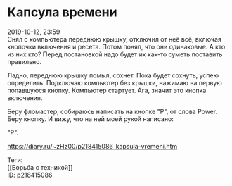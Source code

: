 Капсула времени
================

   
 2019-10-12, 23:59   
  Снял с компьютера переднюю крышку, отключил от неё всё, включая кнопочки включения и ресета. Потом понял, что они одинаковые. А кто из них кто? Перед постановкой надо будет их как-то суметь поставить правильно.   
   
 Ладно, переднюю крышку помыл, сохнет. Пока будет сохнуть, успею определить. Подключаю компьютер без крышки, нажимаю на первую попавшуюся кнопку. Компьютер стартует. Ага, значит это кнопка включения.   
   
 Беру фломастер, собираюсь написать на кнопке "P", от слова Power. Беру кнопку. И вижу, что на ней моей рукой написано:   
   
 "P".   
    
 <https://diary.ru/~zHz00/p218415086_kapsula-vremeni.htm>   
   
 Теги:   
 [[Борьба с техникой]]   
 ID: p218415086
